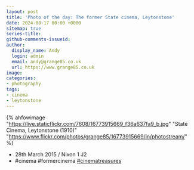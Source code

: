 ```yaml
---
layout: post
title: 'Photo of the day: The former State cinema, Leytonstone'
date: 2024-08-17 00:00 +0000
sitemap: true
series-title:
github-comments-issueid:
author:
  display_name: Andy
  login: admin
  email: andy@grange85.co.uk
  url: https://www.grange85.co.uk
image:
categories:
- photography
tags:
- cinema
- leytonstone
---
```

{% ahfowimage "https://live.staticflickr.com/7608/16773915669_f36a637fa9_b.jpg" "State Cinema, Leytonstone (1910)" "https://www.flickr.com/photos/grange85/16773915669/in/photostream/" %}

- 28th March 2015 / Nixon 1 J2
- #cinema #formercinema [#cinematreasures](https://cinematreasures.org/theaters/17361)
